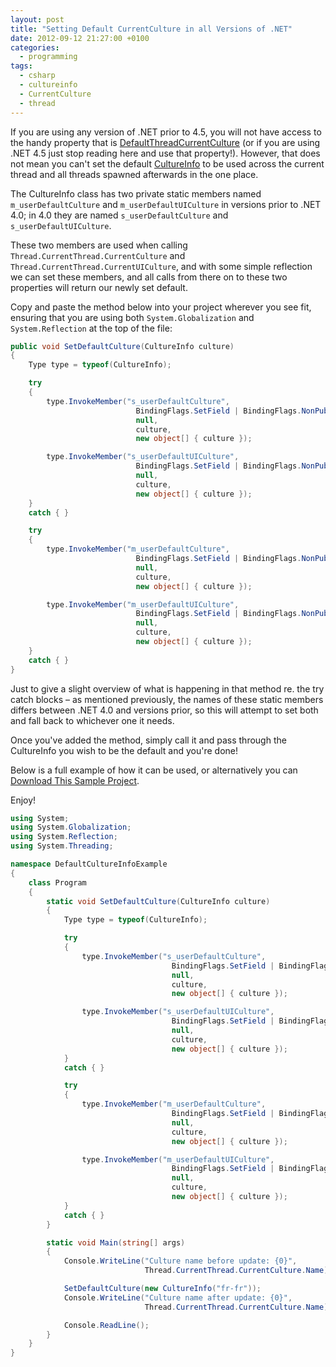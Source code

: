 ```yaml
---
layout: post
title: "Setting Default CurrentCulture in all Versions of .NET"
date: 2012-09-12 21:27:00 +0100
categories:
  - programming
tags:
  - csharp
  - cultureinfo
  - CurrentCulture
  - thread
---
```

If you are using any version of .NET prior to 4.5, you will not have access to the handy property that is [DefaultThreadCurrentCulture](http://msdn.microsoft.com/en-us/library/system.globalization.cultureinfo.defaultthreadcurrentculture.aspx) (or if you are using .NET 4.5 just stop reading here and use that property!). However, that does not mean you can't set the default [CultureInfo](http://msdn.microsoft.com/en-us/library/kx54z3k7) to be used across the current thread and all threads spawned afterwards in the one place.

The CultureInfo class has two private static members named ```m_userDefaultCulture``` and ```m_userDefaultUICulture``` in versions prior to .NET 4.0; in 4.0 they are named ```s_userDefaultCulture``` and ```s_userDefaultUICulture```.

These two members are used when calling ```Thread.CurrentThread.CurrentCulture``` and ```Thread.CurrentThread.CurrentUICulture```, and with some simple reflection we can set these members, and all calls from there on to these two properties will return our newly set default.

Copy and paste the method below into your project wherever you see fit, ensuring that you are using both ```System.Globalization``` and ```System.Reflection``` at the top of the file:

```csharp
public void SetDefaultCulture(CultureInfo culture)
{
    Type type = typeof(CultureInfo);

    try
    {
        type.InvokeMember("s_userDefaultCulture",
                            BindingFlags.SetField | BindingFlags.NonPublic | BindingFlags.Static,
                            null,
                            culture,
                            new object[] { culture });

        type.InvokeMember("s_userDefaultUICulture",
                            BindingFlags.SetField | BindingFlags.NonPublic | BindingFlags.Static,
                            null,
                            culture,
                            new object[] { culture });
    }
    catch { }

    try
    {
        type.InvokeMember("m_userDefaultCulture",
                            BindingFlags.SetField | BindingFlags.NonPublic | BindingFlags.Static,
                            null,
                            culture,
                            new object[] { culture });

        type.InvokeMember("m_userDefaultUICulture",
                            BindingFlags.SetField | BindingFlags.NonPublic | BindingFlags.Static,
                            null,
                            culture,
                            new object[] { culture });
    }
    catch { }
}
```

Just to give a slight overview of what is happening in that method re. the try catch blocks – as mentioned previously, the names of these static members differs between .NET 4.0 and versions prior, so this will attempt to set both and fall back to whichever one it needs.

Once you've added the method, simply call it and pass through the CultureInfo you wish to be the default and you're done!

Below is a full example of how it can be used, or alternatively you can [Download This Sample Project](https://drive.google.com/open?id=161bws-2D7hDgn0olVgY55BXo0zKWcZI0).

Enjoy!

```csharp
using System;
using System.Globalization;
using System.Reflection;
using System.Threading;

namespace DefaultCultureInfoExample
{
    class Program
    {
        static void SetDefaultCulture(CultureInfo culture)
        {
            Type type = typeof(CultureInfo);

            try
            {
                type.InvokeMember("s_userDefaultCulture",
                                    BindingFlags.SetField | BindingFlags.NonPublic | BindingFlags.Static,
                                    null,
                                    culture,
                                    new object[] { culture });

                type.InvokeMember("s_userDefaultUICulture",
                                    BindingFlags.SetField | BindingFlags.NonPublic | BindingFlags.Static,
                                    null,
                                    culture,
                                    new object[] { culture });
            }
            catch { }

            try
            {
                type.InvokeMember("m_userDefaultCulture",
                                    BindingFlags.SetField | BindingFlags.NonPublic | BindingFlags.Static,
                                    null,
                                    culture,
                                    new object[] { culture });

                type.InvokeMember("m_userDefaultUICulture",
                                    BindingFlags.SetField | BindingFlags.NonPublic | BindingFlags.Static,
                                    null,
                                    culture,
                                    new object[] { culture });
            }
            catch { }
        }

        static void Main(string[] args)
        {
            Console.WriteLine("Culture name before update: {0}",
                              Thread.CurrentThread.CurrentCulture.Name);

            SetDefaultCulture(new CultureInfo("fr-fr"));
            Console.WriteLine("Culture name after update: {0}",
                              Thread.CurrentThread.CurrentCulture.Name);

            Console.ReadLine();
        }
    }
}
```
